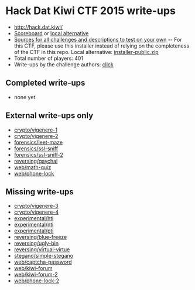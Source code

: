 # Hack Dat Kiwi CTF 2015 write-ups

* <http://hack.dat.kiwi/>
* [Scoreboard](http://hack.dat.kiwi/scoreboard) or [local alternative](./scoreboard)
* [Sources for all challenges and descriptions to test on your own](http://hack.dat.kiwi/static/installer-public.zip) -- For this CTF, please use this installer instead of relying on the completeness of the CTF in this repo. Local alternative: [installer-public.zip](./installer-public.zip)
* Total number of players: 401
* Write-ups by the challenge authors: [click](http://hack.dat.kiwi/writeup)

## Completed write-ups

* none yet

## External write-ups only

* [crypto/vigenere-1](crypto/vigenere-1)
* [crypto/vigenere-2](crypto/vigenere-2)
* [forensics/leet-maze](forensics/leet-maze)
* [forensics/ssl-sniff](forensics/ssl-sniff)
* [forensics/ssl-sniff-2](forensics/ssl-sniff-2)
* [reversing/gaychal](reversing/gaychal)
* [web/math-quiz](web/math-quiz)
* [web/phone-lock](web/phone-lock)

## Missing write-ups

* [crypto/vigenere-3](crypto/vigenere-3)
* [crypto/vigenere-4](crypto/vigenere-4)
* [experimental/hti](experimental/hti)
* [experimental/nti](experimental/nti)
* [experimental/pti](experimental/pti)
* [reversing/blue-freeze](reversing/blue-freeze)
* [reversing/ugly-bin](reversing/ugly-bin)
* [reversing/virtual-virtue](reversing/virtual-virtue)
* [stegano/simple-stegano](stegano/simple-stegano)
* [web/captcha-password](web/captcha-password)
* [web/kiwi-forum](web/kiwi-forum)
* [web/kiwi-forum-2](web/kiwi-forum-2)
* [web/phone-lock-2](web/phone-lock-2)